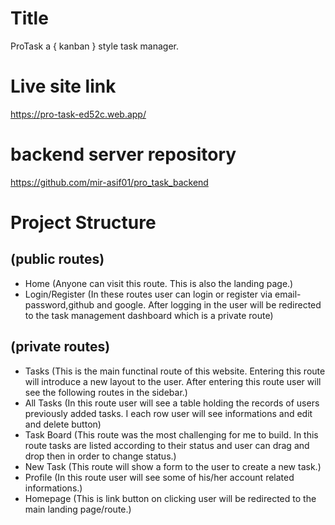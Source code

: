 # Title
ProTask a { kanban } style task manager.

# Live site link
https://pro-task-ed52c.web.app/
# backend server repository
https://github.com/mir-asif01/pro_task_backend

# Project Structure
  ## (public routes)
  - Home (Anyone can visit this route. This is also the landing page.)
  - Login/Register (In these routes user can login or register via email-password,github and google. After logging in the user will be redirected to the task management dashboard which is a private route)
  ## (private routes)
  - Tasks (This is the main functinal route of this website. Entering this route will introduce a new layout to the user. After entering this route user will see the following routes in the sidebar.)
  - All Tasks (In this route user will see a table holding the records of users previously added tasks. I each row user will see informations and edit and delete button)
  - Task Board (This route was the most challenging for me to build. In this route tasks are listed according to their status and user can drag and drop then in order to change status.)
  - New Task (This route will show a form to the user to create a new task.)
  - Profile (In this route user will see some of his/her account related informations.)
  - Homepage (This is link button on clicking user will be redirected to the main landing page/route.)



